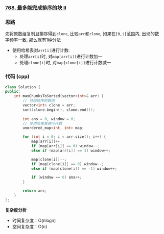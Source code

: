 ### [768. 最多能完成排序的块 II](https://leetcode.cn/problems/max-chunks-to-make-sorted-ii/)
### 思路
先将原数组复制且排序得到`clone`, 比较`arr`和`clone`, 如果在`[0,i]`范围内, 出现的数字频率一致, 那么就有1种分法
* 使用哈希表对`arr[i]`进行计数:   
    - 处理`arr[i]`时, 对`map[arr[i]]`进行计数加一
    - 处理`clone[i]`时, 对`map[clone[i]]`进行计数减一
### 代码 (cpp)
```cpp
class Solution {
public:
    int maxChunksToSorted(vector<int>& arr) {
        // 已经排序的数组
        vector<int> clone = arr;
        sort(clone.begin(), clone.end());
        
        int ans = 0, window = 0;
        // 使用哈希表进行计数
        unordered_map<int, int> map;

        for (int i = 0; i < arr.size(); i++) {
            map[arr[i]]++;
            if (map[arr[i]] == 0) window--;
            else if (map[arr[i]] == 1) window++;

            map[clone[i]]--;
            if (map[clone[i]] == 0) window--;
            else if (map[clone[i]] == -1) window++;

            if (window == 0) ans++;
        }

        return ans;
    }
};
```
**复杂度分析**
- 时间复杂度：O(nlogn)
- 空间复杂度：O(n)
